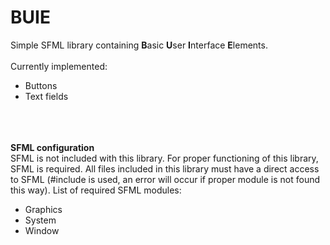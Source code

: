 # BUIE
Simple SFML library containing <b>B</b>asic <b>U</b>ser <b>I</b>nterface <b>E</b>lements.
<br><br>
Currently implemented:
<ul>
  <li>Buttons</li>
  <li>Text fields</li>
</ul>
<br><br><br>
<b>SFML configuration</b><br>
SFML is not included with this library. For proper functioning of this library, SFML is required. All files included in this library must have a direct access to SFML (#include <SFML/[moduleName].hpp> is used, an error will occur if proper module is not found this way). List of required SFML modules:<br>
<ul>
	<li>Graphics</li>
	<li>System</li>
	<li>Window</li>
</ul>
